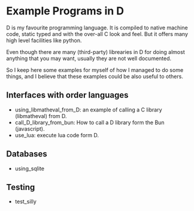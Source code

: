 # Example Programs in D

D is my favourite programming language. It is compiled to native machine code, static typed and with the 
over-all C look and feel. But it offers many high level facilities like python.

Even though there are many (third-party) librearies in D for doing almost anything that you may want, usually they
are not well documented.

So I keep here some examples for myself of how I managed to do some things, and I believe that these examples could be also useful to others.

## Interfaces with order languages

* using_libmatheval_from_D: an example of calling a C library (libmatheval) from D.
* call_D_library_from_bun: How to call a D library form the Bun (javascript).
* use_lua: execute lua code form D.

## Databases

- using_sqlite

## Testing

- test_silly
